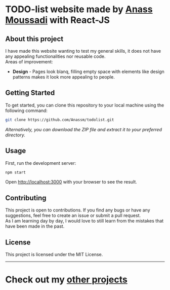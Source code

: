 # TODO-list website made by <a href="https://github.com/Anassm">Anass Moussadi</a> with React-JS

## About this project 
<p>
  I have made this website wanting to test my general skills, it does not have any appealing functionalities nor reusable code. <br>
  Areas of improvement:
</p>

<ul>
  <li><b>Design</b> - Pages look blanq, filling empty space with elements like design patterns makes it look more appealing to people.</li>
</ul>

## Getting Started
To get started, you can clone this repository to your local machine using the following command:

```bash
git clone https://github.com/Anassm/todolist.git
```

*Alternatively, you can download the ZIP file and extract it to your preferred directory.*

## Usage
First, run the development server:

```bash
npm start
```

Open [http://localhost:3000](http://localhost:3000) with your browser to see the result.


## Contributing
This project is open to contributions. If you find any bugs or have any suggestions, feel free to create an issue or submit a pull request.<br>
As I am learning day by day, I would love to still learn from the mistakes that have been made in the past.

## License
This project is licensed under the MIT License.

<hr>

# Check out my <a href="https://github.com/Anassm/Portfolio">other projects</a>

